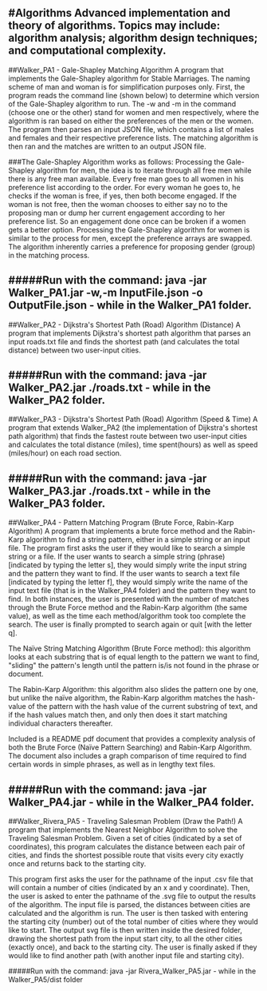 #Algorithms
Advanced implementation and theory of algorithms. Topics may include: algorithm analysis; algorithm design techniques; and computational complexity.
---
##Walker_PA1 - Gale-Shapley Matching Algorithm
A program that implements the Gale-Shapley algorithm for Stable Marriages. The naming scheme of man and woman is for simplification purposes only. First, the program reads the command line (shown below) to determine which version of the Gale-Shapley algorithm to run. The -w and -m in the command (choose one or the other) stand for women and men respectively, where the algorithm is ran based on either the preferences of the men or the women. The program then parses an input JSON file, which contains a list of males and females and their respective preference lists. The matching algorithm is then ran and the matches are written to an output JSON file.

###The Gale-Shapley Algorithm works as follows:
Processing the Gale-Shapley algorithm for men, the idea is to iterate through all free men while there is any free man available. Every free man goes to all women in his preference list according to the order. For every woman he goes to, he checks if the woman is free, if yes, then both become engaged. If the woman is not free, then the woman chooses to either say no to the proposing man  or dump her current engagement according to her preference list. So an engagement done once can be broken if a women gets a better option. Processing the Gale-Shapley algorithm for women is similar to the process for men, except the preference arrays are swapped. The algorithm inherently carries a preference for proposing gender (group) in the matching process.

#####Run with the command: java -jar Walker_PA1.jar -w,-m InputFile.json -o OutputFile.json - while in the Walker_PA1 folder.
---
##Walker_PA2 - Dijkstra's Shortest Path (Road) Algorithm (Distance)
A program that implements Dijkstra's shortest path algorithm that parses an input roads.txt file and finds the shortest path (and calculates the total distance) between two user-input cities.

#####Run with the command: java -jar Walker_PA2.jar ./roads.txt - while in the Walker_PA2 folder.
---
##Walker_PA3 - Dijkstra's Shortest Path (Road) Algorithm (Speed & Time)
A program that extends Walker_PA2 (the implementation of Dijkstra's shortest path algorithm) that finds the fastest route between two user-input cities and calculates the total distance (miles), time spent(hours) as well as speed (miles/hour) on each road section.

#####Run with the command: java -jar Walker_PA3.jar ./roads.txt - while in the Walker_PA3 folder.
---
##Walker_PA4 - Pattern Matching Program (Brute Force, Rabin-Karp Algorithm)
A program that implements a brute force method and the Rabin-Karp algorithm to find a string pattern, either in a simple string or an input file. The program first asks the user if they would like to search a simple string or a file. If the user wants to search a simple string (phrase) [indicated by typing the letter s], they would simply write the input string and the pattern they want to find. If the user wants to search a text file [indicated by typing the letter f], they would simply write the name of the input text file (that is in the Walker_PA4 folder) and the pattern they want to find. In both instances, the user is presented with the number of matches through the Brute Force method and the Rabin-Karp algorithm (the same value), as well as the time each method/algorithm took too complete the search. The user is finally prompted to search again or quit [with the letter q].

The Naïve String Matching Algorithm (Brute Force method): this algorithm looks at each substring that is of equal length to the pattern we want to find, "sliding" the pattern's length until the pattern is/is not found in the phrase or document.

The Rabin-Karp Algorithm: this algorithm also slides the pattern one by one, but unlike the naïve algorithm, the Rabin-Karp algorithm matches the hash-value of the pattern with the hash value of the current substring of text, and if the hash values match then, and only then does it start matching individual characters thereafter.

Included is a README pdf document that provides a complexity analysis of both the Brute Force (Naïve Pattern Searching) and Rabin-Karp Algorithm. The document also includes a graph comparison of time required to find certain words in simple phrases, as well as in lengthy text files.

#####Run with the command: java -jar Walker_PA4.jar - while in the Walker_PA4 folder.
---
##Walker_Rivera_PA5 - Traveling Salesman Problem (Draw the Path!)
A program that implements the Nearest Neighbor Algorithm to solve the Traveling Salesman Problem. Given a set of cities (indicated by a set of coordinates), this program calculates the distance between each pair of cities, and finds the shortest possible route that visits every city exactly once and returns back to the starting city.

This program first asks the user for the pathname of the input .csv file that will contain a number of cities (indicated by an x and y coordinate). Then, the user is asked to enter the pathname of the .svg file to output the results of the algorithm. The input file is parsed, the distances between cities are calculated and the algorithm is run. The user is then tasked with entering the starting city (number) out of the total number of cities where they would like to start. The output svg file is then written inside the desired folder, drawing the shortest path from the input start city, to all the other cities (exactly once), and back to the starting city. The user is finally asked if they would like to find another path (with another input file and starting city).

#####Run with the command: java -jar Rivera_Walker_PA5.jar - while in the Walker_PA5/dist folder
